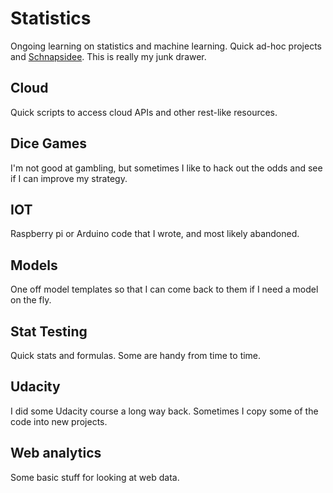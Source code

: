 # Statistics
Ongoing learning on statistics and machine learning. Quick ad-hoc projects and [Schnapsidee](https://en.wiktionary.org/wiki/Schnapsidee). This is really my junk drawer.

## Cloud
Quick scripts to access cloud APIs and other rest-like resources.

## Dice Games
I'm not good at gambling, but sometimes I like to hack out the odds and see if I can improve my strategy.

## IOT
Raspberry pi or Arduino code that I wrote, and most likely abandoned.

## Models
One off model templates so that I can come back to them if I need a model on the fly.

## Stat Testing
Quick stats and formulas. Some are handy from time to time.

## Udacity
I did some Udacity course a long way back. Sometimes I copy some of the code into new projects.

## Web analytics
Some basic stuff for looking at web data.   
